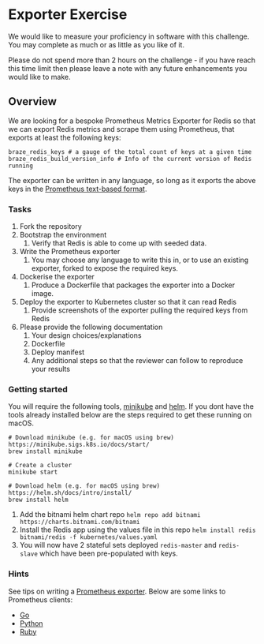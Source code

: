 # Exporter Exercise

We would like to measure your proficiency in software with this challenge. You may complete as much or as little as you like of it.

Please do not spend more than 2 hours on the challenge - if you have reach this time limit then please leave a note with any future enhancements you would like to make.

## Overview

We are looking for a bespoke Prometheus Metrics Exporter for Redis so that we can export Redis metrics and scrape them using Prometheus, that exports at least the following keys:

```
braze_redis_keys # a gauge of the total count of keys at a given time
braze_redis_build_version_info # Info of the current version of Redis running
```

The exporter can be written in any language, so long as it exports the above keys in the [Prometheus text-based format](https://prometheus.io/docs/instrumenting/exposition_formats/#text-based-format).

### Tasks

1. Fork the repository
2. Bootstrap the environment
    1. Verify that Redis is able to come up with seeded data.
3. Write the Prometheus exporter
    1. You may choose any language to write this in, or to use an existing exporter, forked to expose the required keys.
4. Dockerise the exporter
    1. Produce a Dockerfile that packages the exporter into a Docker image.
5. Deploy the exporter to Kubernetes cluster so that it can read Redis
    1. Provide screenshots of the exporter pulling the required keys from Redis
6. Please provide the following documentation
    1. Your design choices/explanations
    2. Dockerfile
    3. Deploy manifest
    4. Any additional steps so that the reviewer can follow to reproduce your results

### Getting started

You will require the following tools, [minikube](https://minikube.sigs.k8s.io/docs/start/) and [helm](https://helm.sh/docs/helm/helm_install/). If you dont have the tools already installed below are the steps required to get these running on macOS.

```
# Download minikube (e.g. for macOS using brew) https://minikube.sigs.k8s.io/docs/start/
brew install minikube
 
# Create a cluster
minikube start
 
# Download helm (e.g. for macOS using brew) https://helm.sh/docs/intro/install/
brew install helm
```

1. Add the bitnami helm chart repo
`helm repo add bitnami https://charts.bitnami.com/bitnami`
2. Install the Redis app using the values file in this repo
`helm install redis bitnami/redis -f kubernetes/values.yaml`
3. You will now have 2 stateful sets deployed `redis-master` and `redis-slave` which have been pre-populated with keys.

### Hints

See tips on writing a [Prometheus exporter](https://prometheus.io/docs/instrumenting/writing_exporters/). Below are some links to Prometheus clients:
 * [Go](https://github.com/prometheus/client_golang)
 * [Python](https://github.com/prometheus/client_python)
 * [Ruby](https://github.com/prometheus/client_java)